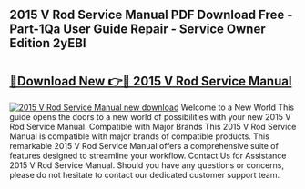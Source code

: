 ## 2015 V Rod Service Manual PDF Download Free - Part-1Qa User Guide Repair - Service Owner Edition 2yEBI

# <h2><a href="http://bc48044.oget.top/?id=2015+V+Rod+Service+Manual">🔗Download New 👉🔴 2015 V Rod Service Manual</a></h2>

[![2015 V Rod Service Manual new download](https://i.imgur.com/5g1atiW.png)](http://bc48044.oget.top/?id=2015+V+Rod+Service+Manual)
Welcome to a New World This guide opens the doors to a new world of possibilities with your new 2015 V Rod Service Manual. Compatible with Major Brands This 2015 V Rod Service Manual is compatible with major brands of compatible products. This remarkable 2015 V Rod Service Manual offers a comprehensive suite of features designed to streamline your workflow. Contact Us for Assistance 2015 V Rod Service Manual. Should you have any questions or concerns, please do not hesitate to contact our dedicated customer support team.
